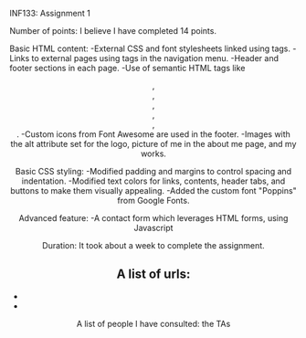 INF133: Assignment 1

Number of points: I believe I have completed 14 points.

Basic HTML content:
-External CSS and font stylesheets linked using <link> tags.
-Links to external pages using <a> tags in the navigation menu.
-Header and footer sections in each page.
-Use of semantic HTML tags like <header>, <nav>, <section>, <article>, <footer>, <div>.
-Custom icons from Font Awesome are used in the footer.
-Images with the alt attribute set for the logo, picture of me in the about me page, and my works.


Basic CSS styling:
-Modified padding and margins to control spacing and indentation.
-Modified text colors for links, contents, header tabs, and buttons to make them visually appealing.
-Added the custom font "Poppins" from Google Fonts.

Advanced feature:
-A contact form which leverages HTML forms, using Javascript

Duration: It took about a week to complete the assignment.

A list of urls:
-
-
-

A list of people I have consulted: the TAs
